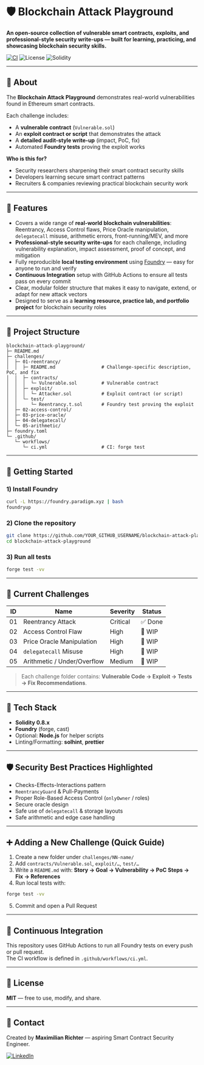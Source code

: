 # 🛡️ Blockchain Attack Playground

**An open-source collection of vulnerable smart contracts, exploits, and professional-style security write-ups — built for learning, practicing, and showcasing blockchain security skills.**

[![CI](https://github.com/cleamax/Blockchain-Attack-Playground/actions/workflows/ci.yml/badge.svg?branch=main)](https://github.com/cleamax/Blockchain-Attack-Playground/actions/workflows/ci.yml)
![License](https://img.shields.io/badge/license-MIT-green?style=flat-square)
![Solidity](https://img.shields.io/badge/solidity-%5E0.8.x-blue?style=flat-square)

---

## 📖 About 
The **Blockchain Attack Playground** demonstrates real-world vulnerabilities found in Ethereum smart contracts.

Each challenge includes:
- A **vulnerable contract** (`Vulnerable.sol`)
- An **exploit contract or script** that demonstrates the attack
- A **detailed audit-style write-up** (impact, PoC, fix)
- Automated **Foundry tests** proving the exploit works

**Who is this for?**
- Security researchers sharpening their smart contract security skills
- Developers learning secure smart contract patterns
- Recruiters & companies reviewing practical blockchain security work

---

## 🎯 Features
- Covers a wide range of **real-world blockchain vulnerabilities**: Reentrancy, Access Control flaws, Price Oracle manipulation, `delegatecall` misuse, arithmetic errors, front-running/MEV, and more
- **Professional-style security write-ups** for each challenge, including vulnerability explanation, impact assessment, proof of concept, and mitigation
- Fully reproducible **local testing environment** using [Foundry](https://book.getfoundry.sh/) — easy for anyone to run and verify
- **Continuous Integration** setup with GitHub Actions to ensure all tests pass on every commit
- Clear, modular folder structure that makes it easy to navigate, extend, or adapt for new attack vectors
- Designed to serve as a **learning resource, practice lab, and portfolio project** for blockchain security roles

---

## 📂 Project Structure
```text
blockchain-attack-playground/
├─ README.md
├─ challenges/
│  ├─ 01-reentrancy/
│  │  ├─ README.md                 # Challenge-specific description, PoC, and fix
│  │  ├─ contracts/
│  │  │  └─ Vulnerable.sol         # Vulnerable contract
│  │  ├─ exploit/
│  │  │  └─ Attacker.sol           # Exploit contract (or script)
│  │  └─ test/
│  │     └─ Reentrancy.t.sol       # Foundry test proving the exploit
│  ├─ 02-access-control/
│  ├─ 03-price-oracle/
│  ├─ 04-delegatecall/
│  └─ 05-arithmetic/
├─ foundry.toml
└─ .github/
   └─ workflows/
      └─ ci.yml                    # CI: forge test
```

---

## 🚀 Getting Started

### 1) Install Foundry
```bash
curl -L https://foundry.paradigm.xyz | bash
foundryup
```

### 2) Clone the repository
```bash
git clone https://github.com/YOUR_GITHUB_USERNAME/blockchain-attack-playground.git
cd blockchain-attack-playground
```

### 3) Run all tests
```bash
forge test -vv
```

---

## 🧪 Current Challenges
| ID  | Name                        | Severity | Status |
|-----|-----------------------------|----------|--------|
| 01  | Reentrancy Attack           | Critical | ✅ Done |
| 02  | Access Control Flaw         | High     | 🔄 WIP |
| 03  | Price Oracle Manipulation   | High     | 🔄 WIP |
| 04  | `delegatecall` Misuse       | High     | 🔄 WIP |
| 05  | Arithmetic / Under/Overflow | Medium   | 🔄 WIP |

> Each challenge folder contains: **Vulnerable Code → Exploit → Tests → Fix Recommendations**.

---

## 🧱 Tech Stack
- **Solidity 0.8.x**
- **Foundry** (forge, cast)
- Optional: **Node.js** for helper scripts
- Linting/Formatting: **solhint**, **prettier**

---

## 🛡️ Security Best Practices Highlighted
- Checks-Effects-Interactions pattern
- `ReentrancyGuard` & Pull-Payments
- Proper Role-Based Access Control (`onlyOwner` / roles)
- Secure oracle design
- Safe use of `delegatecall` & storage layouts
- Safe arithmetic and edge case handling

---

## ➕ Adding a New Challenge (Quick Guide)
1. Create a new folder under `challenges/NN-name/`
2. Add `contracts/Vulnerable.sol`, `exploit/…`, `test/…`
3. Write a `README.md` with: **Story → Goal → Vulnerability → PoC Steps → Fix → References**
4. Run local tests with:
```bash
forge test -vv
```
5. Commit and open a Pull Request

---

## 🧰 Continuous Integration
This repository uses GitHub Actions to run all Foundry tests on every push or pull request.  
The CI workflow is defined in `.github/workflows/ci.yml`.

---

## 📜 License
**MIT** — free to use, modify, and share.

---

## 💬 Contact
Created by **Maximilian Richter** — aspiring Smart Contract Security Engineer.  

[![LinkedIn](https://img.shields.io/badge/LinkedIn-Profile-blue?style=flat-square&logo=linkedin)](https://www.linkedin.com/in/maximilian-richter-40697a298)

